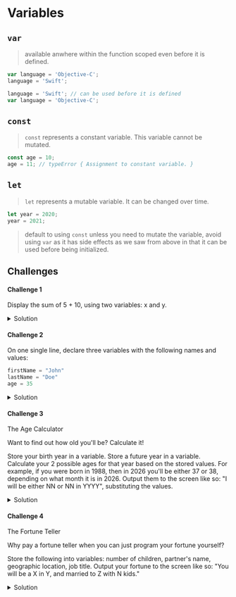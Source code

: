 # Variables 

## `var`

> available anwhere within the function scoped even before it is defined.

```javascript 
var language = 'Objective-C';
language = 'Swift';
```

```javascript 
language = 'Swift'; // can be used before it is defined
var language = 'Objective-C';
```

## `const`

> `const` represents a constant variable. This variable cannot be mutated. 

```javascript
const age = 10; 
age = 11; // typeError { Assignment to constant variable. }
```

## `let`

> `let` represents a mutable variable. It can be changed over time. 

```javascript
let year = 2020; 
year = 2021; 
```

> default to using `const` unless you need to mutate the variable, avoid using `var` as it has side effects as we saw from above in that it can be used before being initialized.

## Challenges 

#### Challenge 1 

Display the sum of 5 + 10, using two variables: x and y.

<details> 
  <summary>Solution</summary> 

```javascript 
let x = 5; 
let y = 10; 
console.log(`The sum of ${x} + ${y} is ${x + y}`); 
// The sum of 5 + 10 is 15
```

</details> 

#### Challenge 2

On one single line, declare three variables with the following names and values:

```javascript 
firstName = "John"
lastName = "Doe"
age = 35 
```

<details> 
  <summary>Solution</summary> 

```javascript 
var firstName = 'John', lastName = 'Doe', age = 35; 
```

</details> 

#### Challenge 3 

The Age Calculator

Want to find out how old you'll be? Calculate it!

Store your birth year in a variable.
Store a future year in a variable.
Calculate your 2 possible ages for that year based on the stored values.
For example, if you were born in 1988, then in 2026 you'll be either 37 or 38, depending on what month it is in 2026.
Output them to the screen like so: "I will be either NN or NN in YYYY", substituting the values.

<details> 
  <summary>Solution</summary> 

```javascript 
const birthYear = 1978; 
let currentYear = 1999; 

let age = currentYear - birthYear; 
let earlierMonth = age - 1; 

console.log(`I will be either ${earlierMonth} or ${age} in ${currentYear}`); 
// I will be either 20 or 21 in 1999 🥳 🍻
```
</details> 

#### Challenge 4 

The Fortune Teller

Why pay a fortune teller when you can just program your fortune yourself?

Store the following into variables: number of children, partner's name, geographic location, job title.
Output your fortune to the screen like so: "You will be a X in Y, and married to Z with N kids."


<details> 
  <summary>Solution</summary> 

```javascript 
let numberOfChildren = 11; 
let partnersName = 'Sarah'; 
let geographicLocation = {
  'latitude': 36.7783, 
  'longitude': 119.4179, 
  'state': 'California'
}
let jobTitle = 'Soccer Coach'

console.log(`You will be a ${jobTitle} in ${geographicLocation.state}, and married to ${partnersName} with ${numberOfChildren} kids`); 
// You will be a Soccer Coach in California and married to Sarah with 11 kids 🤯
```

</details>

